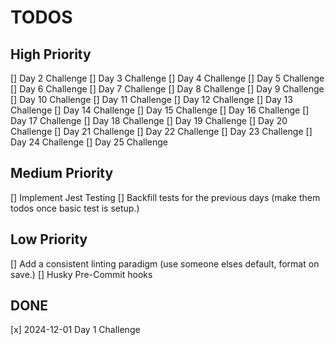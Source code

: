 # TODOS

## High Priority

[] Day 2 Challenge
[] Day 3 Challenge
[] Day 4 Challenge
[] Day 5 Challenge
[] Day 6 Challenge
[] Day 7 Challenge
[] Day 8 Challenge
[] Day 9 Challenge
[] Day 10 Challenge
[] Day 11 Challenge
[] Day 12 Challenge
[] Day 13 Challenge
[] Day 14 Challenge
[] Day 15 Challenge
[] Day 16 Challenge
[] Day 17 Challenge
[] Day 18 Challenge
[] Day 19 Challenge
[] Day 20 Challenge
[] Day 21 Challenge
[] Day 22 Challenge
[] Day 23 Challenge
[] Day 24 Challenge
[] Day 25 Challenge


## Medium Priority

[] Implement Jest Testing
[] Backfill tests for the previous days (make them todos once basic test is setup.)

## Low Priority

[] Add a consistent linting paradigm (use someone elses default, format on save.)
[] Husky Pre-Commit hooks

## DONE

[x] 2024-12-01 Day 1 Challenge